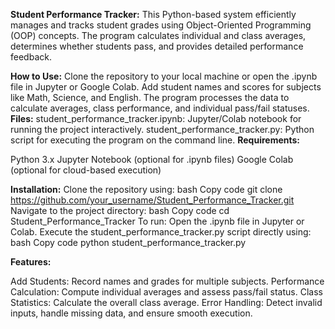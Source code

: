 **Student Performance Tracker:**
This Python-based system efficiently manages and tracks student grades using Object-Oriented Programming (OOP) concepts. The program calculates individual and class averages, determines whether students pass, and provides detailed performance feedback.

**How to Use:**
Clone the repository to your local machine or open the .ipynb file in Jupyter or Google Colab.
Add student names and scores for subjects like Math, Science, and English.
The program processes the data to calculate averages, class performance, and individual pass/fail statuses.
**Files:**
student_performance_tracker.ipynb: Jupyter/Colab notebook for running the project interactively.
student_performance_tracker.py: Python script for executing the program on the command line.
**Requirements:**

Python 3.x
Jupyter Notebook (optional for .ipynb files)
Google Colab (optional for cloud-based execution)

**Installation:**
Clone the repository using:
bash
Copy code
git clone https://github.com/your_username/Student_Performance_Tracker.git
Navigate to the project directory:
bash
Copy code
cd Student_Performance_Tracker
To run:
Open the .ipynb file in Jupyter or Colab.
Execute the student_performance_tracker.py script directly using:
bash
Copy code
python student_performance_tracker.py

**Features:**

Add Students: Record names and grades for multiple subjects.
Performance Calculation: Compute individual averages and assess pass/fail status.
Class Statistics: Calculate the overall class average.
Error Handling: Detect invalid inputs, handle missing data, and ensure smooth execution.
